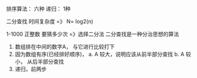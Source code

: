 排序算法： 六种
递归： 1种

二分查找 
时间复杂度 =》 N= log2(n)


1-1000 正整数 要猜多少次 =》选择二分法
二分查找是一种分治思想的算法
 1. 数组排在中间的数字A， 与它进行比较打下
 2. 因为数组有序(已经排好顺序)，
  a. A 较大，说明应该从前半部分查找
  b. A 较小， 从后半部分查找
 3. 递归，前两步 

